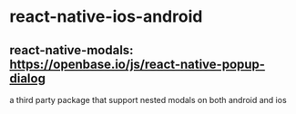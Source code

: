 # react-native-ios-android
## react-native-modals: https://openbase.io/js/react-native-popup-dialog
a third party package that support nested modals on both android and ios
